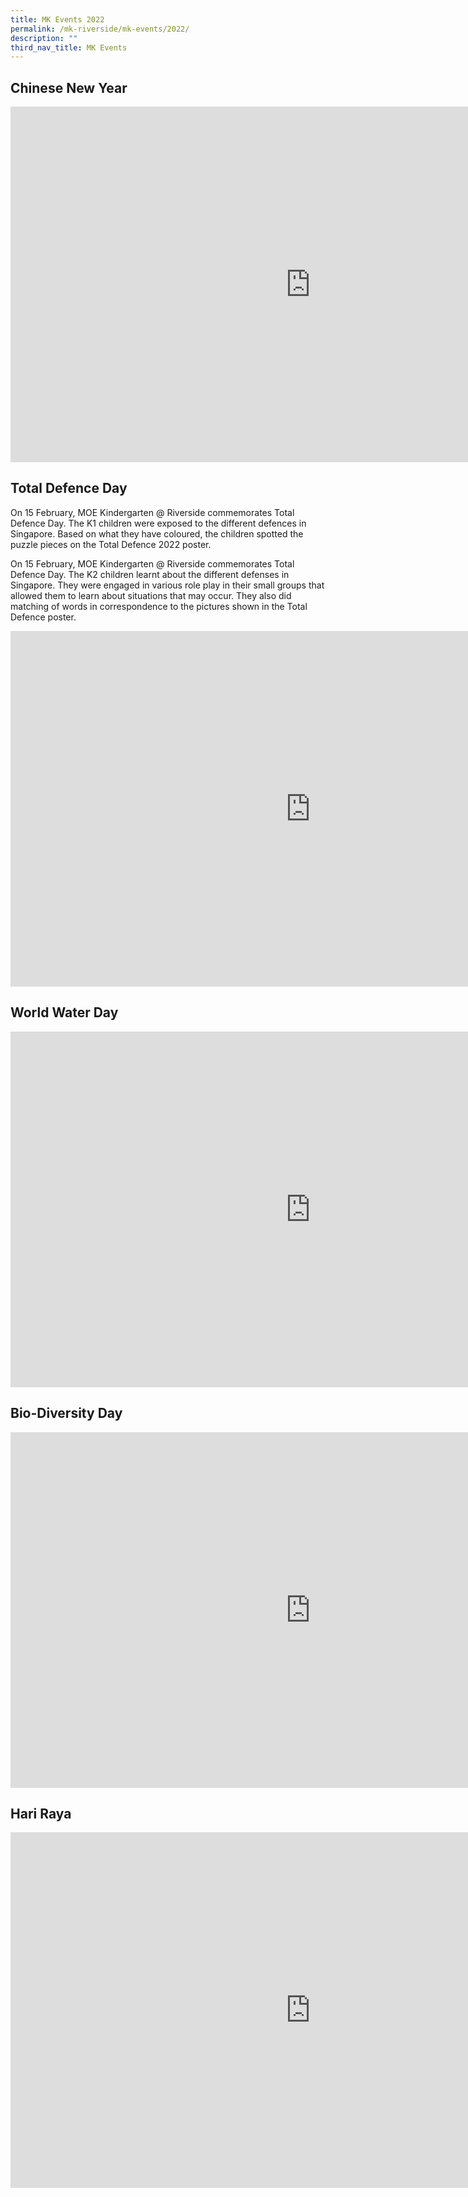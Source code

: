 ```yaml
---
title: MK Events 2022
permalink: /mk-riverside/mk-events/2022/
description: ""
third_nav_title: MK Events
---
```

## Chinese New Year
<iframe allowfullscreen="true" height="569" width="960" frameborder="0" src="https://docs.google.com/presentation/d/e/2PACX-1vT_fZquoUuN3m7Gb3ZtCUsOeG_w1bcxGoXlK_gZRsHvB6fF9PQSzR2eN_pUIqxIEF9Cna_eBpnaoxpG/embed?start=false&amp;loop=true&amp;delayms=3000"></iframe>

## Total Defence Day
On 15 February, MOE Kindergarten @ Riverside commemorates Total Defence Day. The K1 children were exposed to the different defences in Singapore.  Based on what they have coloured, the children spotted the puzzle pieces on the Total Defence 2022 poster.

On 15 February, MOE Kindergarten @ Riverside commemorates Total Defence Day. The K2 children learnt about the different defenses in Singapore.  They were engaged in various role play in their small groups that allowed them to learn about situations that may occur. They also did matching of words in correspondence to the pictures shown in the Total Defence poster.
<iframe allowfullscreen="true" height="569" width="960" frameborder="0" src="https://docs.google.com/presentation/d/e/2PACX-1vSD4EyRudcl6Jtnl7kTDkKPFca2h3KiRWM3c3QGjvekueeOxVF2NrhUJCWK1BrhBz-BK9vpwDfYmnLa/embed?start=false&amp;loop=true&amp;delayms=3000"></iframe>

## World Water Day
<iframe allowfullscreen="true" height="569" width="960" frameborder="0" src="https://docs.google.com/presentation/d/e/2PACX-1vSvvxgBKhIRMmmNk0t_nQ1Gjng5ic5ZkmOAzh-oK0zGbiYKTwTO-pzrZtMu5i089mw7zhx8_u5lwwJq/embed?start=false&amp;loop=false&amp;delayms=3000"></iframe>

## Bio-Diversity Day

<iframe allowfullscreen="true" height="569" width="960" frameborder="0" src="https://docs.google.com/presentation/d/e/2PACX-1vT93hN5679mQHlrCVGV9YW8vp2FOEYJgYfKUCzmOsTGo9g4B-dNo2LAWyOWCvD9UH2FjosPDlnT155S/embed?start=false&amp;loop=true&amp;delayms=3000"></iframe>

## Hari Raya
<iframe allowfullscreen="true" height="569" width="960" frameborder="0" src="https://docs.google.com/presentation/d/e/2PACX-1vRpQ3m85SQRk9BgkOMfwNrJggQg26HnzqtNID-9JuXP88Wu9jX3QbQZYvNjbovD4yF6jC8JRkjRn1s3/embed?start=false&amp;loop=true&amp;delayms=3000"></iframe>